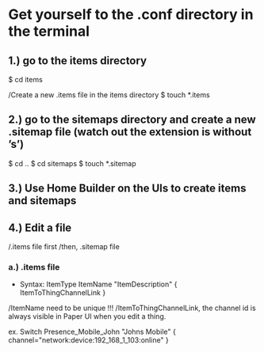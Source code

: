 # Get yourself to the .conf directory in the terminal

## 1.) go to the items directory

$ cd items

/Create a new .items file in the items directory
$ touch *.items


## 2.) go to the sitemaps directory and create a new .sitemap file (watch out the extension is without ’s’)

$ cd ..
$ cd sitemaps
$ touch *.sitemap



## 3.) Use Home Builder on the UIs to create items and sitemaps



## 4.) Edit a file
/.items file first
/then, .sitemap file

### a.) .items file

* Syntax:
    ItemType     ItemName    "ItemDescription"    <ItemIcon>    { ItemToThingChannelLink }

/ItemName need to be unique !!!
/ItemToThingChannelLink, the channel id is always visible in Paper UI when you edit a thing.

ex. Switch Presence_Mobile_John "Johns Mobile" <network> { channel="network:device:192_168_1_103:online" }
